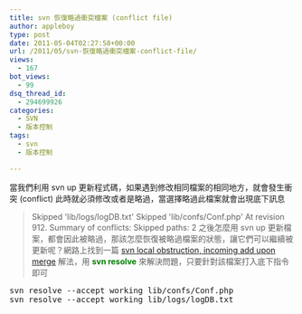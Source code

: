 ```yaml
---
title: svn 恢復略過衝突檔案 (conflict file)
author: appleboy
type: post
date: 2011-05-04T02:27:58+00:00
url: /2011/05/svn-恢復略過衝突檔案-conflict-file/
views:
  - 167
bot_views:
  - 99
dsq_thread_id:
  - 294699926
categories:
  - SVN
  - 版本控制
tags:
  - svn
  - 版本控制

---
```

當我們利用 svn up 更新程式碼，如果遇到修改相同檔案的相同地方，就會發生衝突 (conflict) 此時就必須修改或者是略過，當選擇略過此檔案就會出現底下訊息 

> Skipped 'lib/logs/logDB.txt' Skipped 'lib/confs/Conf.php' At revision 912. Summary of conflicts: Skipped paths: 2 之後怎麼用 svn up 更新檔案，都會因此被略過，那該怎麼恢復被略過檔案的狀態，讓它們可以繼續被更新呢？網路上找到一篇 [svn local obstruction, incoming add upon merge][1] 解法，用 <span style="color:green"><strong>svn resolve</strong></span> 來解決問題，只要針對該檔案打入底下指令即可 

<pre class="brush: bash; title: ; notranslate" title="">svn resolve --accept working lib/confs/Conf.php
svn resolve --accept working lib/logs/logDB.txt</pre>

 [1]: http://little418.com/2009/05/svn-local-obstruction-incoming-add-upon-merge.html